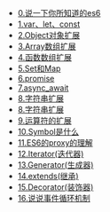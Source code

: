 
- [0.说一下你所知道的es6](0.es5和es6的区别，说一下你所知道的es6.md)
- [1.var、let、const](./1.var、let、const.md)
- [2.Object对象扩展](./2.Object对象扩展.md)
- [3.Array数组扩展](./3.Array数组扩展.md)
- [4.函数数组扩展](./4.函数数组扩展.md)
- [5.Set和Map](./5.Set和Map.md)
- [6.promise](./6.promise.md)
- [7.async_await](./7.async_await.md)
- [8.字符串扩展](./8.字符串扩展.md)
- [8.字符串扩展](./8.字符串扩展.md)
- [9.运算符的扩展](./9.运算符的扩展.md)
- [10.Symbol是什么](10.Symbol是什么.md)
- [11.ES6的proxy的理解](11.ES6的proxy的理解.md)
- [12.Iterator(迭代器)](12.Iterator(迭代器).md)
- [13.Generator(生成器)](13.Generator(生成器).md)
- [14.extends(继承)](14.extends(继承).md)
- [15.Decorator(装饰器)](15.Decorator(装饰器).md)
- [16.说说事件循环机制](16.说说事件循环机制.md)